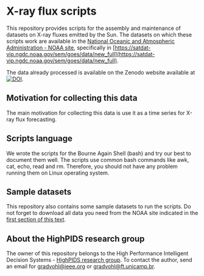 # X-ray flux scripts
This repository provides scripts for the assembly and maintenance of datasets on X-ray fluxes emitted by the Sun. The datasets on which these scripts work are available in the [National Oceanic and Atmospheric Administration - NOAA site](https://www.ngdc.noaa.gov/stp/spaceweather.html), specifically in [https://satdat-vip.ngdc.noaa.gov/sem/goes/data/new_full](https://satdat-vip.ngdc.noaa.gov/sem/goes/data/new_full).

The data already processed is available on the Zenodo website available at [![DOI](https://zenodo.org/badge/DOI/10.5281/zenodo.840402.svg)](https://doi.org/10.5281/zenodo.840402).

## Motivation for collecting this data
The main motivation for collecting this data is use it as a time series for X-ray flux forecasting.

## Scripts language
We wrote the scripts for the Bourne Again Shell (bash) and try our best to document them well. The scripts use common bash commands like awk, cat, echo, read and rm. Therefore, you should not have any problem running them on Linux operating system.

## Sample datasets
This repository also contains some sample datasets to run the scripts. Do not forget to download all data you need from the NOAA site indicated in the [first section of this text](#x-ray-flux-scripts). 

## About the HighPIDS research group
The owner of this repository belongs to the High Performance Intelligent Decision Systems - [HighPIDS research group](http://highpids.ft.unicamp.br). To contact the author, send an email for <gradvohl@ieee.org> or <gradvohl@ft.unicamp.br>.
